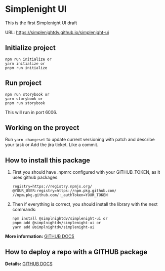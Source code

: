 # **Simplenight UI**

This is the first Simplenight UI draft

URL: https://simplenightdv.github.io/simplenight-ui

## **Initialize project**

```
npm run initialize or
yarn initialize or
pnpm run initialize
```

## **Run project**

```
npm run storybook or
yarn storybook or
pnpm run storybook
```

This will run in port 6006.

## **Working on the proyect**

Run `yarn changeset` to update current versioning with patch and describe your task or Add the jira ticket. Like a commit.

## **How to install this package**

1. First you should have .npmrc configured with your GITHUB_TOKEN, as it uses github packages

   ```
   registry=https://registry.npmjs.org/
   @YOUR_USER:registry=https://npm.pkg.github.com/
   //npm.pkg.github.com/:_authToken=YOUR_TOKEN
   ```

2. Then if everything is correct, you should install the library with the next commands:

   ```
   npm install @simplnightdv/simplenight-ui or
   pnpm add @simplnightdv/simplenight-ui or
   yarn add @simplnightdv/simplenight-ui
   ```

**More information:** [GITHUB DOCS](https://docs.github.com/en/packages/working-with-a-github-packages-registry/working-with-the-npm-registry)

## **How to deploy a repo with a GITHUB package**

**Details:** [GITHUB DOCS](https://docs.github.com/en/packages/working-with-a-github-packages-registry/working-with-the-npm-registry)

